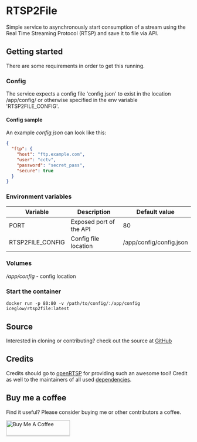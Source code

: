 # RTSP2File
Simple service to asynchronously start consumption of a stream using the Real Time Streaming Protocol (RTSP) and save it to file via API.

## Getting started
There are some requirements in order to get this running.

### Config
The service expects a config file 'config.json' to exist in the location /app/config/ or otherwise specified in the env variable 'RTSP2FILE_CONFIG'.

#### Config sample
An example _config.json_ can look like this:
```json
{
  "ftp": {
    "host": "ftp.example.com",
    "user": "cctv",
    "password": "secret_pass",
    "secure": true
  }
}
```

### Environment variables
Variable | Description | Default value
-------- | ----------- | -------------
PORT | Exposed port of the API | 80
RTSP2FILE_CONFIG | Config file location | /app/config/config.json

### Volumes
_/app/config_ - config location

### Start the container
```shell
docker run -p 80:80 -v /path/to/config/:/app/config iceglow/rtsp2file:latest
```

## Source
Interested in cloning or contributing? check out the source at [GitHub](https://github.com/iceglow/rtsp2file) 

## Credits
Credits should go to [openRTSP](http://www.live555.com/openRTSP/) for providing such an awesome tool!
Credit as well to the maintainers of all used [dependencies](package.json).

## Buy me a coffee
Find it useful? Please consider buying me or other contributors a coffee.

<a href="https://www.buymeacoffee.com/iceglow" target="_blank"><img src="https://www.buymeacoffee.com/assets/img/custom_images/orange_img.png" alt="Buy Me A Coffee" style="height: 41px !important;width: 174px !important;box-shadow: 0px 3px 2px 0px rgba(190, 190, 190, 0.5) !important;-webkit-box-shadow: 0px 3px 2px 0px rgba(190, 190, 190, 0.5) !important;" ></a>